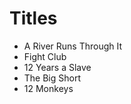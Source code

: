 # Titles 

- A River Runs Through It
- Fight Club 
- 12 Years a Slave
- The Big Short 
- 12 Monkeys
